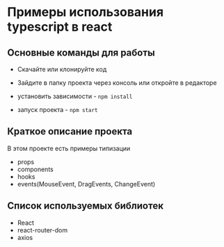 # Примеры использования typescript в react

## Основные команды для работы

- Скачайте или клонируйте код
- Зайдите в папку проекта через консоль или откройте в редакторе

- установить зависимости - `npm install`
- запуск проекта - `npm start`

## Краткое описание проекта

В этом проекте есть примеры типизации

- props
- components
- hooks
- events(MouseEvent, DragEvents, ChangeEvent)

## Список используемых библиотек

- React
- react-router-dom
- axios

